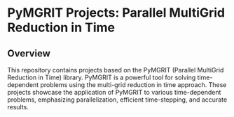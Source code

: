 # PyMGRIT Projects: Parallel MultiGrid Reduction in Time

## Overview
This repository contains projects based on the PyMGRIT (Parallel MultiGrid Reduction in Time) library. PyMGRIT is a powerful tool for solving time-dependent problems using the multi-grid reduction in time approach. These projects showcase the application of PyMGRIT to various time-dependent problems, emphasizing parallelization, efficient time-stepping, and accurate results.
